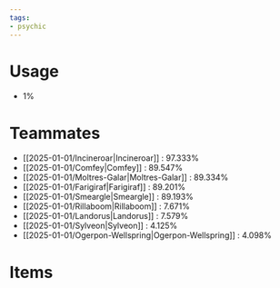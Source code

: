 ```yaml
---
tags:
- psychic
---
```

# Usage
- 1%
# Teammates
- [[2025-01-01/Incineroar|Incineroar]] : 97.333%
- [[2025-01-01/Comfey|Comfey]] : 89.547%
- [[2025-01-01/Moltres-Galar|Moltres-Galar]] : 89.334%
- [[2025-01-01/Farigiraf|Farigiraf]] : 89.201%
- [[2025-01-01/Smeargle|Smeargle]] : 89.193%
- [[2025-01-01/Rillaboom|Rillaboom]] : 7.671%
- [[2025-01-01/Landorus|Landorus]] : 7.579%
- [[2025-01-01/Sylveon|Sylveon]] : 4.125%
- [[2025-01-01/Ogerpon-Wellspring|Ogerpon-Wellspring]] : 4.098%
# Items